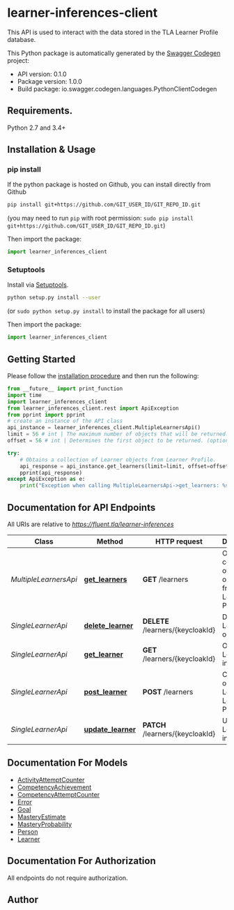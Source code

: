 # learner-inferences-client
This API is used to interact with the data stored in the TLA Learner Profile database.

This Python package is automatically generated by the [Swagger Codegen](https://github.com/swagger-api/swagger-codegen) project:

- API version: 0.1.0
- Package version: 1.0.0
- Build package: io.swagger.codegen.languages.PythonClientCodegen

## Requirements.

Python 2.7 and 3.4+

## Installation & Usage
### pip install

If the python package is hosted on Github, you can install directly from Github

```sh
pip install git+https://github.com/GIT_USER_ID/GIT_REPO_ID.git
```
(you may need to run `pip` with root permission: `sudo pip install git+https://github.com/GIT_USER_ID/GIT_REPO_ID.git`)

Then import the package:
```python
import learner_inferences_client 
```

### Setuptools

Install via [Setuptools](http://pypi.python.org/pypi/setuptools).

```sh
python setup.py install --user
```
(or `sudo python setup.py install` to install the package for all users)

Then import the package:
```python
import learner_inferences_client
```

## Getting Started

Please follow the [installation procedure](#installation--usage) and then run the following:

```python
from __future__ import print_function
import time
import learner_inferences_client
from learner_inferences_client.rest import ApiException
from pprint import pprint
# create an instance of the API class
api_instance = learner_inferences_client.MultipleLearnersApi()
limit = 56 # int | The maximum number of objects that will be returned. (optional)
offset = 56 # int | Determines the first object to be returned. (optional)

try:
    # Obtains a collection of Learner objects from Learner Profile.
    api_response = api_instance.get_learners(limit=limit, offset=offset)
    pprint(api_response)
except ApiException as e:
    print("Exception when calling MultipleLearnersApi->get_learners: %s\n" % e)

```

## Documentation for API Endpoints

All URIs are relative to *https://fluent.tla/learner-inferences*

Class | Method | HTTP request | Description
------------ | ------------- | ------------- | -------------
*MultipleLearnersApi* | [**get_learners**](docs/MultipleLearnersApi.md#get_learners) | **GET** /learners | Obtains a collection of Learner objects from Learner Profile.
*SingleLearnerApi* | [**delete_learner**](docs/SingleLearnerApi.md#delete_learner) | **DELETE** /learners/{keycloakId} | Deletes a Learner object.
*SingleLearnerApi* | [**get_learner**](docs/SingleLearnerApi.md#get_learner) | **GET** /learners/{keycloakId} | Obtains Learner info.
*SingleLearnerApi* | [**post_learner**](docs/SingleLearnerApi.md#post_learner) | **POST** /learners | Creates one Learner in Learner Profile.
*SingleLearnerApi* | [**update_learner**](docs/SingleLearnerApi.md#update_learner) | **PATCH** /learners/{keycloakId} | Updates Learner info.


## Documentation For Models

 - [ActivityAttemptCounter](docs/ActivityAttemptCounter.md)
 - [CompetencyAchievement](docs/CompetencyAchievement.md)
 - [CompetencyAttemptCounter](docs/CompetencyAttemptCounter.md)
 - [Error](docs/Error.md)
 - [Goal](docs/Goal.md)
 - [MasteryEstimate](docs/MasteryEstimate.md)
 - [MasteryProbability](docs/MasteryProbability.md)
 - [Person](docs/Person.md)
 - [Learner](docs/Learner.md)


## Documentation For Authorization

 All endpoints do not require authorization.


## Author



